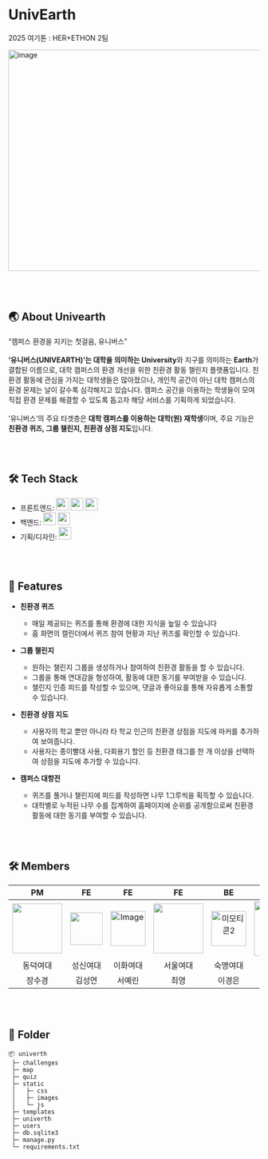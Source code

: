# UnivEarth
2025 여기톤 : HER+ETHON 2팀

<img width="789" height="443" alt="image" src="https://github.com/user-attachments/assets/eb8d4257-de24-4692-bd8d-e2d6dc6e450d" />

<br><br>
<h2>🌏 About Univearth</h2>

“캠퍼스 환경을 지키는 첫걸음, 유니버스”
<br><br>
**‘유니버스(UNIVEARTH)’**는 대학을 의미하는** University**와 지구를 의미하는 **Earth**가 결합된 이름으로, 대학 캠퍼스의 환경 개선을 위한 친환경 활동 챌린지 플랫폼입니다. 친환경 활동에 관심을 가지는 대학생들은 많아졌으나, 개인적 공간이 아닌 대학 캠퍼스의 환경 문제는 날이 갈수록 심각해지고 있습니다. 캠퍼스 공간을 이용하는 학생들이 모여 직접 환경 문제를 해결할 수 있도록 돕고자 해당 서비스를 기획하게 되었습니다. 
<br><br>
‘유니버스’의 주요 타겟층은 **대학 캠퍼스를 이용하는 대학(원) 재학생**이며, 주요 기능은 **친환경 퀴즈, 그룹 챌린지, 친환경 상점 지도**입니다.

<br><br>
<h2>🛠️ Tech Stack</h2>

- 프론트엔드:  <img src="https://img.shields.io/badge/html5-E34F26?style=for-the-badge&logo=html5&logoColor=white" height="25"> <img src="https://img.shields.io/badge/css-1572B6?style=for-the-badge&logo=css3&logoColor=white" height="25"> <img src="https://img.shields.io/badge/javascript-F7DF1E?style=for-the-badge&logo=javascript&logoColor=black" height="25">
- 백엔드:
<img src="https://img.shields.io/badge/python-3776AB?style=for-the-badge&logo=python&logoColor=white" height="25"> <img src="https://img.shields.io/badge/django-092E20?style=for-the-badge&logo=django&logoColor=white" height="25">
- 기획/디자인: <img src="https://img.shields.io/badge/Figma-F24E1E?style=for-the-badge&logo=Figma&logoColor=white" height="25">


<br><br>
<h2>📌 Features</h2>

- **친환경 퀴즈**
   
  - 매일 제공되는 퀴즈를 통해 환경에 대한 지식을 높일 수 있습니다
  - 홈 화면의 캘린더에서 퀴즈 참여 현황과 지난 퀴즈를 확인할 수 있습니다.

- **그룹 챌린지**
  - 원하는 챌린지 그룹을 생성하거나 참여하여 친환경 활동을 할 수 있습니다.
  - 그룹을 통해 연대감을 형성하여, 활동에 대한 동기를 부여받을 수 있습니다.
  - 챌린지 인증 피드를 작성할 수 있으며, 댓글과 좋아요를 통해 자유롭게 소통할 수 있습니다.

- **친환경 상점 지도**
  - 사용자의 학교 뿐만 아니라 타 학교 인근의 친환경 상점을 지도에 마커를 추가하여 보여줍니다.
  - 사용자는 종이빨대 사용, 다회용기 할인 등 친환경 태그를 한 개 이상을 선택하여 상점을 지도에 추가할 수 있습니다.

- **캠퍼스 대항전**
  - 퀴즈를 풀거나 챌린지에 피드를 작성하면 나무 1그루씩을 획득할 수 있습니다.
  - 대학별로 누적된 나무 수를 집계하여 홈페이지에 순위를 공개함으로써 친환경 활동에 대한 동기를 부여할 수 있습니다.


<br><br>
<h2>🛠️ Members</h2>

|PM|FE|FE|FE|BE|BE|
|:--:|:--:|:--:|:--:|:--:|:--:|
|<img src="https://github.com/skjjang124.png" width="100">|<img src="https://github.com/user-attachments/assets/08634686-f02e-4687-9ad1-c3e02da9aee2" width="65"/>|<img width="70" alt="Image" src="https://github.com/user-attachments/assets/42aeb6b6-e0ae-4fa3-a61d-6689a8ab0a9c" />|<img src="https://github.com/user-attachments/assets/b7a630b2-4c30-4120-93ac-53f92adc48e2" width="100">|<img width="70" alt="미모티콘2" src="https://github.com/user-attachments/assets/2786cc34-dd73-41ab-b953-1f8b9c13f2dc" />|<img width="110" alt="Image" src="https://github.com/user-attachments/assets/b21cff4d-005d-445d-be35-427c3938bab3" />|
|동덕여대|성신여대|이화여대|서울여대|숙명여대|덕성여대|
|장수경|김성연|서예린|최영|이경은|이영서|

<br><br>
<h2>📂 Folder</h2>

```
📦 univerth
 ├─ challenges
 ├─ map
 ├─ quiz
 ├─ static
 │   ├─ css
 │   ├─ images
 │   └─ js
 ├─ templates
 ├─ univerth
 ├─ users
 ├─ db.sqlite3
 ├─ manage.py
 └─ requirements.txt
```

